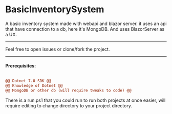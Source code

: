 # BasicInventorySystem

A basic inventory system made with webapi and blazor server.
it uses an api that have connection to a db, here it's MongoDB.
And uses BlazorServer as a UX.

---

Feel free to open issues or clone/fork the project.

---

#### Prerequisites:

```diff

@@ Dotnet 7.0 SDK @@
@@ Knowledge of Dotnet @@
@@ MongoDB or other db (will require tweaks to code) @@

```
  
There is a run.ps1 that you could run to run both projects at once easier, will require editing to change directory to your project directory.
